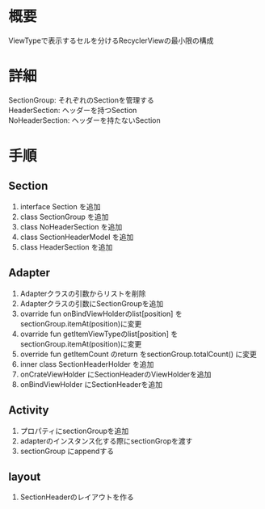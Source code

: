 # 概要
ViewTypeで表示するセルを分けるRecyclerViewの最小限の構成  

# 詳細
SectionGroup: それぞれのSectionを管理する  
HeaderSection: ヘッダーを持つSection  
NoHeaderSection: ヘッダーを持たないSection  

# 手順

## Section
1. interface Section を追加  
2. class SectionGroup を追加  
3. class NoHeaderSection を追加  
4. class SectionHeaderModel を追加  
5. class HeaderSection を追加  

## Adapter
1. Adapterクラスの引数からリストを削除  
2. Adapterクラスの引数にSectionGroupを追加
3. ovarride fun onBindViewHolderのlist[position] をsectionGroup.itemAt(position)に変更  
4. ovarride fun getItemViewTypeのlist[position] をsectionGroup.itemAt(position)に変更  
5. override fun getItemCount のreturn をsectionGroup.totalCount() に変更  
6. inner class SectionHeaderHolder を追加
7. onCrateViewHolder にSectionHeaderのViewHolderを追加
8. onBindViewHolder にSectionHeaderを追加  

## Activity
1. プロパティにsectionGroupを追加
2. adapterのインスタンス化する際にsectionGropを渡す
3. sectionGroup にappendする

## layout
1. SectionHeaderのレイアウトを作る



